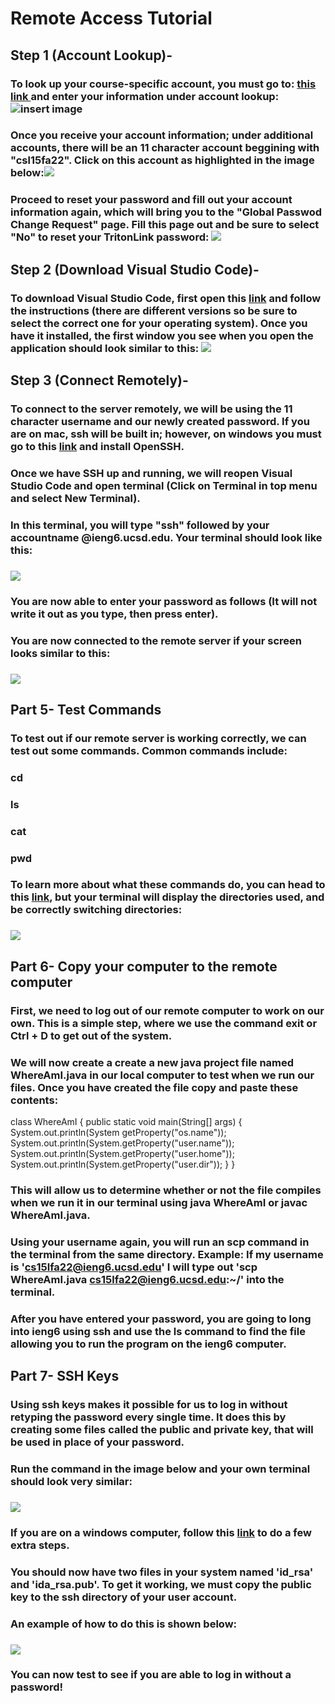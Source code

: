 # Remote Access Tutorial
## Step 1 (Account Lookup)-
### To look up your course-specific account, you must go to: [this link ](https://sdacs.ucsd.edu/~icc/index.php)and enter your information under account lookup: ![insert image](https://github.com/jraynovi/cse15l-lab-reports/blob/main/week-1/accountlookup.jpg?raw=true)

### Once you receive your account information; under additional accounts, there will be an 11 character account beggining with "csl15fa22". Click on this account as highlighted in the image below:![](https://github.com/jraynovi/cse15l-lab-reports/blob/main/week-1/lookupresults.jpg?raw=true)

### Proceed to reset your password and fill out your account information again, which will bring you to the "Global Passwod Change Request" page. Fill this page out and be sure to select "No" to reset your TritonLink password: ![](https://github.com/jraynovi/cse15l-lab-reports/blob/main/week-1/passreset.jpg?raw=true)
## Step 2 (Download Visual Studio Code)-
### To download Visual Studio Code, first open this [link](https://code.visualstudio.com/) and follow the instructions (there are different versions so be sure to select the correct one for your operating system). Once you have it installed, the first window you see when you open the application should look similar to this: ![](https://github.com/jraynovi/cse15l-lab-reports/blob/main/week-1/Part%201.png?raw=true)
## Step 3 (Connect Remotely)-
### To connect to the server remotely, we will be using the 11 character username and our newly created password. If you are on mac, ssh will be built in; however, on windows you must go to this [link](https://docs.microsoft.com/en-us/windows-server/administration/openssh/openssh_install_firstuse) and install OpenSSH. 
### Once we have SSH up and running, we will reopen Visual Studio Code and open terminal (Click on Terminal in top menu and select New Terminal). 
### In this terminal, you will type "ssh" followed by your accountname @ieng6.ucsd.edu. Your terminal should look like this: 
### ![](https://github.com/jraynovi/cse15l-lab-reports/blob/main/Screen%20Shot%202022-09-30%20at%2011.50.57%20PM.png?raw=true)
### You are now able to enter your password as follows (It will not write it out as you type, then press enter).
### You are now connected to the remote server if your screen looks similar to this: 
### ![](https://github.com/jraynovi/cse15l-lab-reports/blob/main/Screen%20Shot%202022-09-30%20at%2011.54.32%20PM.png?raw=true)
## Part 5- Test Commands
### To test out if our remote server is working correctly, we can test out some commands. Common commands include:
### cd
### ls
### cat
### pwd
### To learn more about what these commands do, you can head to this [link](https://kb.iu.edu/d/afsk), but your terminal will display the directories used, and be correctly switching directories: 
### ![](https://github.com/jraynovi/cse15l-lab-reports/blob/main/command%20test.png?raw=true)
## Part 6- Copy your computer to the remote computer
### First, we need to log out of our remote computer to work on our own. This is a simple step, where we use the command exit or Ctrl + D to get out of the system.
### We will now create a create a new java project file named WhereAmI.java in our local computer to test when we run our files. Once you have created the file copy and paste these contents:
class WhereAmI {
  public static void main(String[] args) {
    System.out.println(System getProperty("os.name"));
    System.out.println(System.getProperty("user.name"));
    System.out.println(System.getProperty("user.home"));
    System.out.println(System.getProperty("user.dir"));
  }
}
### This will allow us to determine whether or not the file compiles when we run it in our terminal using java WhereAmI or javac WhereAmI.java.
### Using your username again, you will run an scp command in the terminal from the same directory. Example: If my username is 'cs15lfa22@ieng6.ucsd.edu' I will type out 'scp WhereAmI.java cs15lfa22@ieng6.ucsd.edu:~/' into the terminal.
### After you have entered your password, you are going to long into ieng6 using ssh and use the ls command to find the file allowing you to run the program on the ieng6 computer.
## Part 7- SSH Keys
### Using ssh keys makes it possible for us to log in without retyping the password every single time. It does this by creating some files called the public and private key, that will be used in place of your password. 
### Run the command in the image below and your own terminal should look very similar:
### ![](https://github.com/jraynovi/cse15l-lab-reports/blob/main/Screen%20Shot%202022-10-14%20at%208.55.56%20PM.png?raw=true)
### If you are on a windows computer, follow this [link](https://learn.microsoft.com/en-us/windows-server/administration/openssh/openssh_keymanagement#user-key-generation) to do a few extra steps.
### You should now have two files in your system named 'id_rsa' and 'ida_rsa.pub'. To get it working, we must copy the public key to the ssh directory of your user account.
### An example of how to do this is shown below: 
### ![](https://github.com/jraynovi/cse15l-lab-reports/blob/main/Screen%20Shot%202022-10-14%20at%209.03.09%20PM.png?raw=true)
### You can now test to see if you are able to log in without a password!
